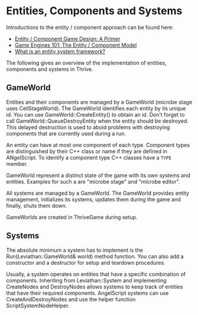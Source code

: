 Entities, Components and Systems
================================

Introductions to the entity / component approach can be found here:
 - [Entity / Component Game Design: A Primer](http://piemaster.net/2011/07/entity-component-primer/)
 - [Game Engines 101: The Entity / Component Model](http://www.gamasutra.com/blogs/MeganFox/20101208/88590/Game_Engines_101_The_EntityComponent_Model.php)
 - [What is an entity system framework?](http://www.richardlord.net/blog/what-is-an-entity-framework)

The following gives an overview of the implementation of entities, 
components and systems in Thrive.

GameWorld
---------

Entities and their components are managed by a GameWorld (microbe
stage uses CellStageWorld). The GameWorld identifies each entity by
its unique id. You can use GameWorld::CreateEntity() to obtain an
id. Don't forget to call GameWorld::QueueDestroyEntity when the entity
should be destroyed. This delayed destruction is used to aboid
problems with destroying components that are currently used during a
run.

An entity can have at most one component of each type. Component types
are distinguished by their C++ class or name if they are defined in
ANgelScript. To identify a component type C++ classes have a `TYPE`
member.

GameWorld represent a distinct state of the game with its own systems and 
entities. Examples for such a are "microbe stage" and "microbe editor".

All systems are managed by a GameWorld. The GameWorld provides entity 
management, initializes its systems, updates them during the game and 
finally, shuts them down.

GameWorlds are created in ThriveGame during setup.

Systems
-------

The absolute minimum a system has to implement is the Run(Leviathan::GameWorld& world) method
function. You can also add a constructor and a destructor for
setup and teardown procedures.

Usually, a system operates on entities that have a specific
combination of components. Inheriting from Leviathan::System and
implementing CreateNodes and DestroyNodes allows systems to keep track
of entities that have their required components. AngelScript systems
can use CreateAndDestroyNodes and use the helper function
ScriptSystemNodeHelper.


